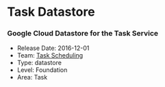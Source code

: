 # Task Datastore
### Google Cloud Datastore for the Task Service
* Release Date: 2016-12-01
* Team: [Task Scheduling](../teams/scheduling.md)
* Type: datastore
* Level: Foundation
* Area: Task
